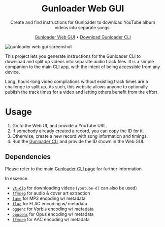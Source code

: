 <html>
    <h1 align='center'>
        Gunloader Web GUI
    </h1>
    <p align='center'>
        Create and find instructions for Gunloader to download YouTube album videos into separate songs.
    </p>
    <p align='center'>
        <a href='https://gunloader.miris.design'>Gunloader Web GUI</a>
        •
        <a href='https://github.com/yumiris/Gunloader/releases/latest'>Download Gunloader CLI</a>
    </p>
</html>

![gunloader web gui screenshot](https://user-images.githubusercontent.com/10241434/174526432-c1910964-238a-4618-98da-4c1ae6331a76.png)

This project lets you generate instructions for the Gunloader CLI to download and split up videos into separate audio track files. It is a simple companion to the main CLI app, with the intent of being accessible from any device.

Long, hours-long video compilations without existing track times are a challenge to split up. As such, this website allows anyone to optionally publish the track times for a video and letting others benefit from the effort.

# Usage

1. Go to the Web UI, and provide a YouTube URL.
2. If somebody already created a record, you can copy the ID for it.
3. Otherwise, create a new record with song information and timings.
4. Run the [Gunloader CLI](https://github.com/yumiris/Gunloader/) and provide the ID shown in the Web GUI.

## Dependencies

Please refer to the main [Gunloader CLI page](https://github.com/yumiris/Gunloader/) for further information.

In essence:

- [`yt-dlp`](https://github.com/yt-dlp/yt-dlp) for downloading videos (`youtube-dl` can also be used)
- [`ffmpeg`](https://www.ffmpeg.org/) for audio & cover art extraction
- [`lame`](https://lame.sourceforge.net/) for MP3 encoding w/ metadata
- [`flac`](https://xiph.org/flac/) for FLAC encoding w/ metadata
- [`oggenc`](https://www.xiph.org/vorbis/) for Vorbis encoding w/ metadata
- [`opusenc`](https://wiki.xiph.org/Opus-tools) for Opus encoding w/ metadata
- [`ffmpeg`](https://www.ffmpeg.org/) for AAC encoding w/ metadata